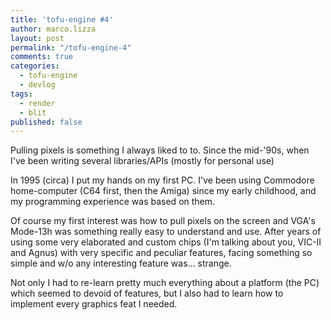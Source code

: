 ```yaml
---
title: 'tofu-engine #4'
author: marco.lizza
layout: post
permalink: "/tofu-engine-4"
comments: true
categories: 
  - tofu-engine
  - devlog
tags: 
  - render
  - blit
published: false
---
```

Pulling pixels is something I always liked to to. Since the mid-'90s, when  I've been writing several libraries/APIs (mostly for personal use)

In 1995 (circa) I put my hands on my first PC. I've been using Commodore home-computer (C64 first, then the Amiga) since my early childhood, and my programming experience was based on them.

Of course my first interest was how to pull pixels on the screen and VGA's Mode-13h was something really easy to understand and use. After years of using some very elaborated and custom chips (I'm talking about you, VIC-II and Agnus) with very specific and peculiar features, facing something so simple and w/o any interesting feature was... strange.

Not only I had to re-learn pretty much everything about a platform (the PC) which seemed to devoid of features, but I also had to learn how to implement every graphics feat I needed.
